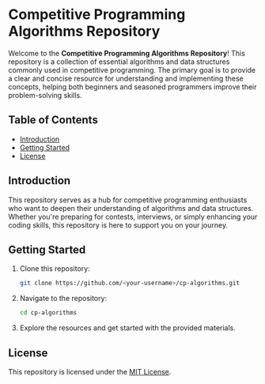 # Competitive Programming Algorithms Repository

Welcome to the **Competitive Programming Algorithms Repository**! This repository is a collection of essential algorithms and data structures commonly used in competitive programming. The primary goal is to provide a clear and concise resource for understanding and implementing these concepts, helping both beginners and seasoned programmers improve their problem-solving skills.

## Table of Contents

- [Introduction](#introduction)
- [Getting Started](#getting-started)
- [License](#license)

## Introduction

This repository serves as a hub for competitive programming enthusiasts who want to deepen their understanding of algorithms and data structures. Whether you're preparing for contests, interviews, or simply enhancing your coding skills, this repository is here to support you on your journey.

## Getting Started

1. Clone this repository:
   ```bash
   git clone https://github.com/<your-username>/cp-algorithms.git
   ```
2. Navigate to the repository:
   ```bash
   cd cp-algorithms
   ```
3. Explore the resources and get started with the provided materials.


## License

This repository is licensed under the [MIT License](https://github.com/Mahfuz2411/Important_Methods_For_CP/blob/main/LICENSE).
